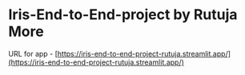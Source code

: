 # Iris-End-to-End-project by Rutuja More

URL for app - [https://iris-end-to-end-project-rutuja.streamlit.app/](https://iris-end-to-end-project-rutuja.streamlit.app/)